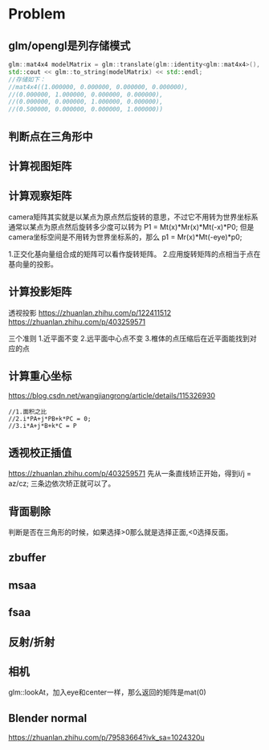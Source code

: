 # Problem

## glm/opengl是列存储模式

```c++
glm::mat4x4 modelMatrix = glm::translate(glm::identity<glm::mat4x4>(), { 0.5, 0, 0 });
std::cout << glm::to_string(modelMatrix) << std::endl;
//存储如下：
//mat4x4((1.000000, 0.000000, 0.000000, 0.000000),
//(0.000000, 1.000000, 0.000000, 0.000000),
//(0.000000, 0.000000, 1.000000, 0.000000),
//(0.500000, 0.000000, 0.000000, 1.000000))
```

## 判断点在三角形中

## 计算视图矩阵

## 计算观察矩阵

camera矩阵其实就是以某点为原点然后旋转的意思，不过它不用转为世界坐标系
通常以某点为原点然后旋转多少度可以转为
P1 = Mt(x)*Mr(x)*Mt(-x)*P0;
但是camera坐标空间是不用转为世界坐标系的，那么
p1 = Mr(x)*Mt(-eye)*p0;

1.正交化基向量组合成的矩阵可以看作旋转矩阵。
2.应用旋转矩阵的点相当于点在基向量的投影。

## 计算投影矩阵


透视投影
https://zhuanlan.zhihu.com/p/122411512
https://zhuanlan.zhihu.com/p/403259571

三个准则
1.近平面不变
2.远平面中心点不变
3.椎体的点压缩后在近平面能找到对应的点

## 计算重心坐标

https://blog.csdn.net/wangjiangrong/article/details/115326930

```c++3种几何意义
//1.面积之比 
//2.i*PA+j*PB+k*PC = 0; 
//3.i*A+j*B+k*C = P
```

## 透视校正插值

https://zhuanlan.zhihu.com/p/403259571
先从一条直线矫正开始，得到i/j = az/cz;
三条边依次矫正就可以了。

## 背面剔除

判断是否在三角形的时候，如果选择>0那么就是选择正面,<0选择反面。

## zbuffer

## msaa

## fsaa

## 反射/折射

## 相机

glm::lookAt，加入eye和center一样，那么返回的矩阵是mat(0)


## Blender normal

https://zhuanlan.zhihu.com/p/79583664?ivk_sa=1024320u
